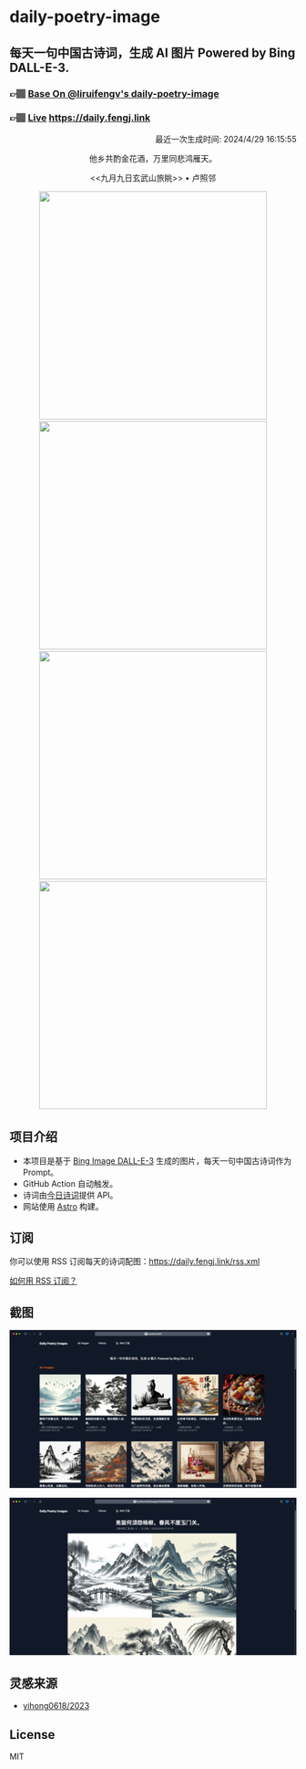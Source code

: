 
# daily-poetry-image

## 每天一句中国古诗词，生成 AI 图片 Powered by Bing DALL-E-3.

### 👉🏽 [Base On @liruifengv's daily-poetry-image](https://github.com/liruifengv/daily-poetry-image)

### 👉🏽 [Live](https://daily.fengj.link) https://daily.fengj.link

<p align="right">
  最近一次生成时间: 2024/4/29 16:15:55
</p>
<p align="center">
他乡共酌金花酒，万里同悲鸿雁天。
</p>
<p align="center">
<<九月九日玄武山旅眺>> • 卢照邻
</p>
<p align="center">
<img src="https://tse3.mm.bing.net/th/id/OIG3.FoCX0xw90iCsdkO2MdFR" height="400" width="400" />
<img src="https://tse1.mm.bing.net/th/id/OIG3.VtqrIZfi5nP2TMf6CMCl" height="400" width="400" />
<img src="https://tse2.mm.bing.net/th/id/OIG3.vN7LTEzRK1GZX28SftMh" height="400" width="400" />
<img src="https://tse4.mm.bing.net/th/id/OIG3.LOuOBEmhOhZF7pv.4Jcc" height="400" width="400" />
</p>

## 项目介绍

-   本项目是基于 [Bing Image DALL-E-3](https://www.bing.com/images/create) 生成的图片，每天一句中国古诗词作为 Prompt。
-   GitHub Action 自动触发。
-   诗词由[今日诗词](https://www.jinrishici.com/)提供 API。
-   网站使用 [Astro](https://astro.build) 构建。

## 订阅

你可以使用 RSS 订阅每天的诗词配图：https://daily.fengj.link/rss.xml

[如何用 RSS 订阅？](https://zhuanlan.zhihu.com/p/55026716)

## 截图

![图片列表](./screenshots/Snipaste_2023-12-28_21-00-26.png)

![图片详情](./screenshots/Snipaste_2023-12-28_21-00-53.png)

## 灵感来源

-   [yihong0618/2023](https://github.com/yihong0618/2023)

## License

MIT
